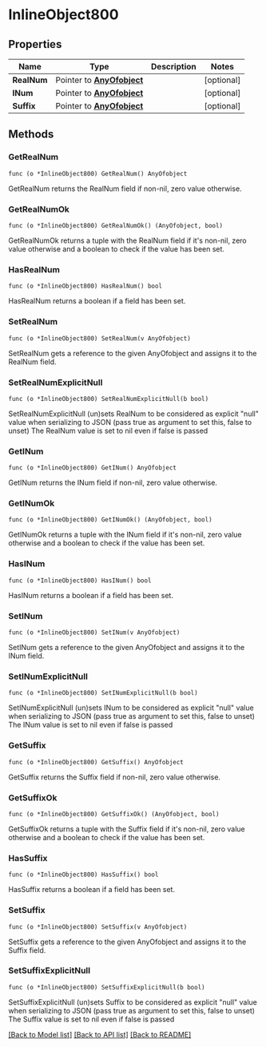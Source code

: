 # InlineObject800

## Properties

Name | Type | Description | Notes
------------ | ------------- | ------------- | -------------
**RealNum** | Pointer to [**AnyOfobject**](anyOf&lt;object&gt;.md) |  | [optional] 
**INum** | Pointer to [**AnyOfobject**](anyOf&lt;object&gt;.md) |  | [optional] 
**Suffix** | Pointer to [**AnyOfobject**](anyOf&lt;object&gt;.md) |  | [optional] 

## Methods

### GetRealNum

`func (o *InlineObject800) GetRealNum() AnyOfobject`

GetRealNum returns the RealNum field if non-nil, zero value otherwise.

### GetRealNumOk

`func (o *InlineObject800) GetRealNumOk() (AnyOfobject, bool)`

GetRealNumOk returns a tuple with the RealNum field if it's non-nil, zero value otherwise
and a boolean to check if the value has been set.

### HasRealNum

`func (o *InlineObject800) HasRealNum() bool`

HasRealNum returns a boolean if a field has been set.

### SetRealNum

`func (o *InlineObject800) SetRealNum(v AnyOfobject)`

SetRealNum gets a reference to the given AnyOfobject and assigns it to the RealNum field.

### SetRealNumExplicitNull

`func (o *InlineObject800) SetRealNumExplicitNull(b bool)`

SetRealNumExplicitNull (un)sets RealNum to be considered as explicit "null" value
when serializing to JSON (pass true as argument to set this, false to unset)
The RealNum value is set to nil even if false is passed
### GetINum

`func (o *InlineObject800) GetINum() AnyOfobject`

GetINum returns the INum field if non-nil, zero value otherwise.

### GetINumOk

`func (o *InlineObject800) GetINumOk() (AnyOfobject, bool)`

GetINumOk returns a tuple with the INum field if it's non-nil, zero value otherwise
and a boolean to check if the value has been set.

### HasINum

`func (o *InlineObject800) HasINum() bool`

HasINum returns a boolean if a field has been set.

### SetINum

`func (o *InlineObject800) SetINum(v AnyOfobject)`

SetINum gets a reference to the given AnyOfobject and assigns it to the INum field.

### SetINumExplicitNull

`func (o *InlineObject800) SetINumExplicitNull(b bool)`

SetINumExplicitNull (un)sets INum to be considered as explicit "null" value
when serializing to JSON (pass true as argument to set this, false to unset)
The INum value is set to nil even if false is passed
### GetSuffix

`func (o *InlineObject800) GetSuffix() AnyOfobject`

GetSuffix returns the Suffix field if non-nil, zero value otherwise.

### GetSuffixOk

`func (o *InlineObject800) GetSuffixOk() (AnyOfobject, bool)`

GetSuffixOk returns a tuple with the Suffix field if it's non-nil, zero value otherwise
and a boolean to check if the value has been set.

### HasSuffix

`func (o *InlineObject800) HasSuffix() bool`

HasSuffix returns a boolean if a field has been set.

### SetSuffix

`func (o *InlineObject800) SetSuffix(v AnyOfobject)`

SetSuffix gets a reference to the given AnyOfobject and assigns it to the Suffix field.

### SetSuffixExplicitNull

`func (o *InlineObject800) SetSuffixExplicitNull(b bool)`

SetSuffixExplicitNull (un)sets Suffix to be considered as explicit "null" value
when serializing to JSON (pass true as argument to set this, false to unset)
The Suffix value is set to nil even if false is passed

[[Back to Model list]](../README.md#documentation-for-models) [[Back to API list]](../README.md#documentation-for-api-endpoints) [[Back to README]](../README.md)


